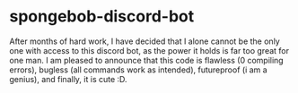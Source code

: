 # spongebob-discord-bot

After months of hard work, I have decided that I alone cannot be the only one with access to this discord bot, as the power it holds is far too great for one man. I am pleased to announce that this code is flawless (0 compiling errors), bugless (all commands work as intended), futureproof (i am a genius), and finally, it is cute :D.
